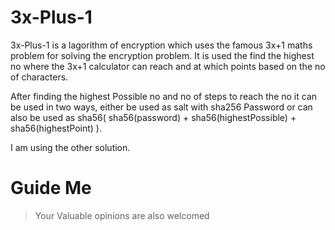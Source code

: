 # 3x-Plus-1

3x-Plus-1 is a lagorithm of encryption which uses the famous 3x+1 maths problem for solving the encryption problem. It is used the find the highest no where the 3x+1 calculator can reach and at which points based on the no of characters. 

After finding the highest Possible no and no of steps to reach the no it can be used in two ways, either be used as salt with sha256 Password or can also be used as sha56( sha56(password) + sha56(highestPossible) + sha56(highestPoint) ).

I am using the other solution. 


# Guide Me

> Your Valuable opinions are also welcomed